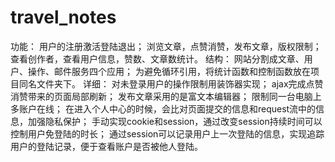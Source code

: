 # travel_notes
功能：
用户的注册激活登陆退出；
浏览文章，点赞消赞，发布文章，版权限制；
查看创作者，查看用户信息，赞数、文章数统计。
结构：
网站分割成文章、用户、操作、邮件服务四个应用；
为避免循环引用，将统计函数和控制函数放在项目同名文件夹下。
详细：
对未登录用户的操作限制用装饰器实现；
ajax完成点赞消赞带来的页面局部刷新；
发布文章采用的是富文本编辑器；
限制同一台电脑上多账户在线；
在进入个人中心的时候，会比对页面提交的信息和request流中的信息，加强隐私保护；
手动实现cookie和session，通过改变session持续时间可以控制用户免登陆的时长；
通过session可以记录用户上一次登陆的信息，实现追踪用户的登陆记录，便于查看账户是否被他人登陆。
